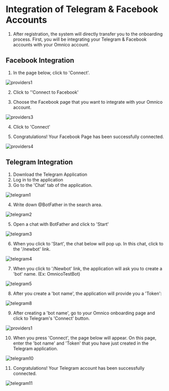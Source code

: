 # Integration of Telegram & Facebook Accounts

1. After registration, the system will directly transfer you to the onboarding process. First, you will be integrating your Telegram & Facebook accounts with your Omnico account.

## Facebook Integration

1. In the page below, click to 'Connect'.

![providers1](../img/providers1.png)

2. Click to ''Connect to Facebook'

3. Choose the Facebook page that you want to integrate with your Omnico account. 

![providers3](../img/providers3.png)

4. Click to 'Connect'

5. Congratulations! Your Facebook Page has been successfully connected.  

![providers4](../img/providers4.png)

## Telegram Integration

1. Download the Telegram Application
2. Log in to the application
3. Go to the 'Chat' tab of the application.

![telegram1](../img/telegram1.jpg)

4. Write down @BotFather in the search area.  

![telegram2](../img/telegram2.PNG)

5. Open a chat with BotFather and click to 'Start' 

![telegram3](../img/telegram3.PNG)

6. When you click to 'Start', the chat below will pop up. In this chat, click to the '/newbot' link.

![telegram4](../img/telegram4.png)

7. When you click to '/Newbot' link, the application will ask you to create a 'bot' name. (Ex: OmnicoTestBot)

![telegram5](../img/telegram5.PNG)

8. After you create a 'bot name', the application will provide you a 'Token':

![telegram8](../img/telegram8.png)

9. After creating a 'bot name', go to your Omnico onboarding page and click to Telegram's 'Connect' button. 

![providers1](../img/providers1.png)

10. When you press 'Connect', the page below will appear. On this page, enter the 'bot name' and 'Token' that you have just created in the Telegram application.

![telegram10](../img/telegram10.png)

11. Congratulations! Your Telegram account has been successfully connected.  

![telegram11](../img/telegram11.png)



